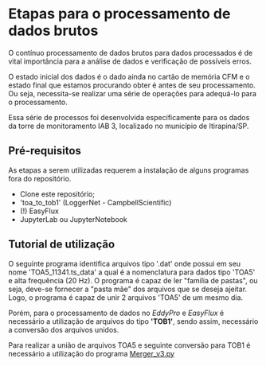 # Etapas para o processamento de dados brutos
O contínuo processamento de dados brutos para dados processados é de vital importância para a análise de dados e verificação de possíveis erros.

O estado inicial dos dados é o dado ainda no cartão de memória CFM e o estado final que estamos procurando obter é antes de seu processamento. Ou seja, necessita-se realizar uma série de operações para adequá-lo para o processamento.

Essa série de processos foi desenvolvida especificamente para os dados da torre de monitoramento IAB 3, localizado no município de Itirapina/SP.

## Pré-requisitos
As etapas a serem utilizadas requerem a instalação de alguns programas fora do repositório.

- Clone este repositório;
- 'toa_to_tob1' (LoggerNet - CampbellScientific)
- (!) EasyFlux
- JupyterLab ou JupyterNotebook

## Tutorial de utilização
O seguinte programa identifica arquivos tipo '.dat' onde possui em seu nome 'TOA5_11341.ts_data' a qual é a nomenclatura para dados tipo 'TOA5' e alta frequência (20 Hz). O programa é capaz de ler "família de pastas", ou seja, deve-se fornecer a "pasta mãe" dos arquivos que se deseja ajeitar. Logo, o programa é capaz de unir 2 arquivos 'TOA5' de um mesmo dia.

Porém, para o processamento de dados no *EddyPro* e *EasyFlux* é necessário a utilização de arquivos do tipo **'TOB1'**, sendo assim, necessário a conversão dos arquivos unidos.

Para realizar a união de arquivos TOA5 e seguinte conversão para TOB1 é necessário a utilização do programa [Merger_v3.py](git\EC-LHC\raw_data_management\Merger_v3.py)
